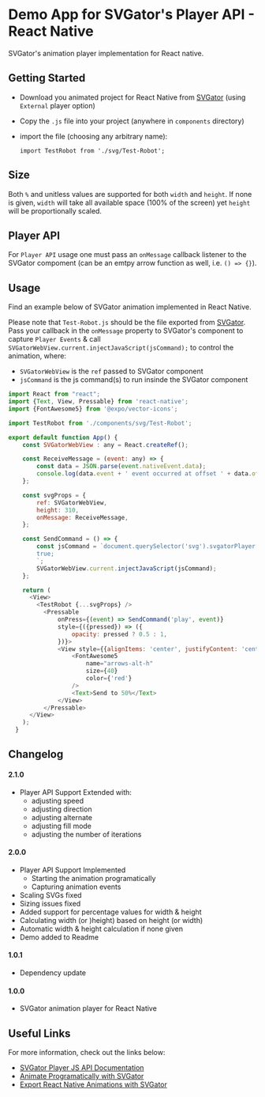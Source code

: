 # Demo App for SVGator's Player API - React Native

SVGator's animation player implementation for React native.

## Getting Started

* Download you animated project for React Native from [SVGator](https://app.svgator.com/) (using `External` player option)
* Copy the `.js` file into your project (anywhere in `components` directory)
* import the file (choosing any arbitrary name):

      import TestRobot from './svg/Test-Robot';

## Size

Both `%` and unitless values are supported for both `width` and `height`. If none is given, `width` will take all available space (100% of the screen) yet `height` will be proportionally scaled.

## Player API

For `Player API` usage one must pass an `onMessage` callback listener to the SVGator compoment (can be an emtpy arrow function as well, i.e. `() => {}`).

## Usage

Find an example below of SVGator animation implemented in React Native.

Please note that `Test-Robot.js` should be the file exported from [SVGator](https://app.svgator.com/).
Pass your callback in the `onMessage` property to SVGator's component to capture `Player Events` & call `SVGatorWebView.current.injectJavaScript(jsCommand);` to control the animation, where:
* `SVGatorWebView` is the `ref` passed to SVGator component
* `jsCommand` is the js command(s) to run insinde the SVGator component

```js
import React from "react";
import {Text, View, Pressable} from 'react-native';
import {FontAwesome5} from '@expo/vector-icons';

import TestRobot from './components/svg/Test-Robot';

export default function App() {
    const SVGatorWebView : any = React.createRef();

    const ReceiveMessage = (event: any) => {
        const data = JSON.parse(event.nativeEvent.data);
        console.log(data.event + ' event occurred at offset ' + data.offset);
    };

    const svgProps = {
        ref: SVGatorWebView,
        height: 310,
        onMessage: ReceiveMessage,
    };

    const SendCommand = () => {
        const jsCommand = `document.querySelector('svg').svgatorPlayer['seek'](50);
        true;
        `;
        SVGatorWebView.current.injectJavaScript(jsCommand);
    };

    return (
      <View>
        <TestRobot {...svgProps} />
          <Pressable
              onPress={(event) => SendCommand('play', event)}
              style={({pressed}) => ({
                  opacity: pressed ? 0.5 : 1,
              })}>
              <View style={{alignItems: 'center', justifyContent: 'center'}}>
                  <FontAwesome5
                      name="arrows-alt-h"
                      size={40}
                      color={'red'}
                  />
                  <Text>Send to 50%</Text>
              </View>
          </Pressable>
      </View>
    );
  }
```

## Changelog

#### 2.1.0

* Player API Support Extended with:
    * adjusting speed
    * adjusting direction
    * adjusting alternate
    * adjusting fill mode
    * adjusting the number of iterations

#### 2.0.0

* Player API Support Implemented
    * Starting the animation programatically
    * Capturing animation events 
* Scaling SVGs fixed
* Sizing issues fixed
* Added support for percentage values for width & height
* Calculating width (or )height) based on height (or width)
* Automatic width & height calculation if none given
* Demo added to Readme

#### 1.0.1

* Dependency update 

#### 1.0.0

* SVGator animation player for React Native

## Useful Links

For more information, check out the links below:
* [SVGator Player JS API Documentation](https://www.svgator.com/help/getting-started/svgator-player-js-api)
* [Animate Programatically with SVGator](https://www.svgator.com/help/getting-started/animate-programmatically)
* [Export React Native Animations with SVGator](https://www.svgator.com/help/getting-started/export-react-native-animations)
